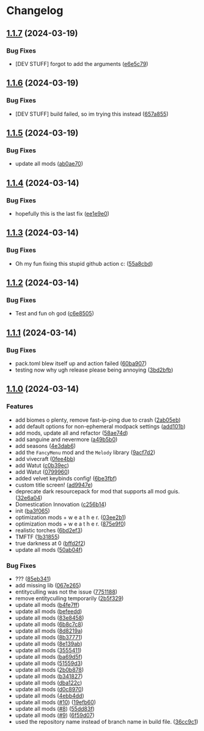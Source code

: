 # Changelog

## [1.1.7](https://github.com/lilysoftpaw/velvet/compare/v1.1.6...v1.1.7) (2024-03-19)


### Bug Fixes

* [DEV STUFF] forgot to add the arguments ([e6e5c79](https://github.com/lilysoftpaw/velvet/commit/e6e5c7912b7c3987070493e4fd9ebd6a297c2885))

## [1.1.6](https://github.com/lilysoftpaw/velvet/compare/v1.1.5...v1.1.6) (2024-03-19)


### Bug Fixes

* [DEV STUFF] build failed, so im trying this instead ([657a855](https://github.com/lilysoftpaw/velvet/commit/657a855c7200764203a52b2464fc16f6e2ece247))

## [1.1.5](https://github.com/lilysoftpaw/velvet/compare/v1.1.4...v1.1.5) (2024-03-19)


### Bug Fixes

* update all mods ([ab0ae70](https://github.com/lilysoftpaw/velvet/commit/ab0ae70bbbde866cd5c55581a8015dc0c72769fd))

## [1.1.4](https://github.com/lilysoftpaw/velvet/compare/v1.1.3...v1.1.4) (2024-03-14)


### Bug Fixes

* hopefully this is the last fix ([ee1e9e0](https://github.com/lilysoftpaw/velvet/commit/ee1e9e0d41e8f828109f0bb9dba871d084c2b0d4))

## [1.1.3](https://github.com/lilysoftpaw/velvet/compare/v1.1.2...v1.1.3) (2024-03-14)


### Bug Fixes

* Oh my fun fixing this stupid github action c: ([55a8cbd](https://github.com/lilysoftpaw/velvet/commit/55a8cbd29932ac6542efd14d3afedc664a20592c))

## [1.1.2](https://github.com/lilysoftpaw/velvet/compare/v1.1.1...v1.1.2) (2024-03-14)


### Bug Fixes

* Test and fun oh god ([c6e8505](https://github.com/lilysoftpaw/velvet/commit/c6e8505bf769085100e1c9f89acbd78f2a5163bd))

## [1.1.1](https://github.com/lilysoftpaw/velvet/compare/v1.1.0...v1.1.1) (2024-03-14)


### Bug Fixes

* pack.toml blew itself up and action failed ([60ba907](https://github.com/lilysoftpaw/velvet/commit/60ba9075e81690d34f0119e8cd1726bf4a5102c5))
* testing now why ugh release please being annoying ([3bd2bfb](https://github.com/lilysoftpaw/velvet/commit/3bd2bfb53729213740bf8056c44afe484138b8e0))

## [1.1.0](https://github.com/lilysoftpaw/velvet/compare/v1.0.0...v1.1.0) (2024-03-14)


### Features

* add biomes o plenty, remove fast-ip-ping due to crash ([2ab05eb](https://github.com/lilysoftpaw/velvet/commit/2ab05eb32421472cfa2efed34e4b1b790fe54cea))
* add default options for non-ephemeral modpack settings ([add101b](https://github.com/lilysoftpaw/velvet/commit/add101b8aecdcbbadde7fca572d56ad277e1cea6))
* add mods, update all and refactor ([58ae74d](https://github.com/lilysoftpaw/velvet/commit/58ae74da0fe09fa46fa8296c456b31926735b1f3))
* add sanguine and nevermore ([a49b5b0](https://github.com/lilysoftpaw/velvet/commit/a49b5b08429da1e181b6ddba4cf2ffda42686b84))
* add seasons ([4e3dab6](https://github.com/lilysoftpaw/velvet/commit/4e3dab608a7b504afb3af3a01fb41be8f03d3381))
* add the `FancyMenu` mod and the `Melody` library ([9acf7d2](https://github.com/lilysoftpaw/velvet/commit/9acf7d22e4e4ab697397935cf5b50db7569fa72d))
* add vivecraft ([0fee4bb](https://github.com/lilysoftpaw/velvet/commit/0fee4bbdee0e6a309b7f74b838cc818abf17f5bc))
* add Watut ([c0b39ec](https://github.com/lilysoftpaw/velvet/commit/c0b39ece81c372b829794f7268b8f0d07e4c20fd))
* add Watut ([0799960](https://github.com/lilysoftpaw/velvet/commit/07999605a146842684f3627260899ffe3957b9cf))
* added velvet keybinds config! ([6be3fbf](https://github.com/lilysoftpaw/velvet/commit/6be3fbf541ab26e2f2f96a9917b8672dec7539ca))
* custom title screen! ([ad9947e](https://github.com/lilysoftpaw/velvet/commit/ad9947e502c74b406a2c82c8612e62a1ad50d985))
* deprecate dark resourcepack for mod that supports all mod guis. ([32e6a04](https://github.com/lilysoftpaw/velvet/commit/32e6a04bde222bfb8a6ba7e312f553f1b6045a1c))
* Domestication Innovation ([c256b14](https://github.com/lilysoftpaw/velvet/commit/c256b141c582d611e382aeaf26c7fb5ac407b000))
* init ([ba3f065](https://github.com/lilysoftpaw/velvet/commit/ba3f06512a911ee91bfc5c44d7540562b66b0ba4))
* optimization mods + w e a t h e r. ([03ee2b1](https://github.com/lilysoftpaw/velvet/commit/03ee2b1916c1a4e805727262b41b628cf015fef8))
* optimization mods + w e a t h e r. ([875e9f0](https://github.com/lilysoftpaw/velvet/commit/875e9f033456616cf800533b975949aae50c2e02))
* realistic torches ([6bd2ef3](https://github.com/lilysoftpaw/velvet/commit/6bd2ef3dc7554ce35160bbe8ab91fb490f5c5dde))
* TMFTF ([1b31855](https://github.com/lilysoftpaw/velvet/commit/1b318555d9bc0d41e4456be971a949b337bae29a))
* true darkness at 0 ([bffd2f2](https://github.com/lilysoftpaw/velvet/commit/bffd2f259af29acee721360b15698db7f664ff74))
* update all mods ([50ab04f](https://github.com/lilysoftpaw/velvet/commit/50ab04f9da298aa854859dc8263a5ccf5ee0191e))


### Bug Fixes

* ??? ([85eb341](https://github.com/lilysoftpaw/velvet/commit/85eb3418ff58ef54d775ecb555f4ed97ca2575a8))
* add missing lib ([067e265](https://github.com/lilysoftpaw/velvet/commit/067e265e3358a47a058fe3527d7471905c21bd7f))
* entityculling was not the issue ([7751188](https://github.com/lilysoftpaw/velvet/commit/77511882db6ef559041191f687dc21e02ce621f6))
* remove entityculling temporarily ([2b5f329](https://github.com/lilysoftpaw/velvet/commit/2b5f329c87fe8489ecb0b337fdf88e30f77f31a9))
* update all mods ([b4fe7ff](https://github.com/lilysoftpaw/velvet/commit/b4fe7ff89352c65e7e6191fb1486e2563be93945))
* update all mods ([befeedd](https://github.com/lilysoftpaw/velvet/commit/befeedd20999fdcff65f22142cfafef8618be1d4))
* update all mods ([83e8458](https://github.com/lilysoftpaw/velvet/commit/83e8458068e4137116d607fb1618eb4a7c36138a))
* update all mods ([6b8c7c8](https://github.com/lilysoftpaw/velvet/commit/6b8c7c82d7298417da2381684d8288b2db6b403b))
* update all mods ([8d8219a](https://github.com/lilysoftpaw/velvet/commit/8d8219a9f240adbd7978896bbc99fdc2d3b91775))
* update all mods ([8b37771](https://github.com/lilysoftpaw/velvet/commit/8b37771baba7a0f6a918f2126084f9287e0c069d))
* update all mods ([8e139ab](https://github.com/lilysoftpaw/velvet/commit/8e139abc4540ad0e648c6f15f42874112af4850d))
* update all mods ([3555411](https://github.com/lilysoftpaw/velvet/commit/3555411415c3b6f702895d0dcdba38545a77eb3a))
* update all mods ([ba69d5f](https://github.com/lilysoftpaw/velvet/commit/ba69d5fcee7eeddd7899c67aa46bdb9dc8fa4786))
* update all mods ([51559d3](https://github.com/lilysoftpaw/velvet/commit/51559d3ad0cb13870b56663ee4c7cade03ca4aab))
* update all mods ([2b0b878](https://github.com/lilysoftpaw/velvet/commit/2b0b878fbc5d7059d985fe22da4e790a88090436))
* update all mods ([b341827](https://github.com/lilysoftpaw/velvet/commit/b3418276cd9fd2267ba977c6927e546338304981))
* update all mods ([dba122c](https://github.com/lilysoftpaw/velvet/commit/dba122c0d8996dc90a2eb84ccd8426d14917b427))
* update all mods ([d0c8970](https://github.com/lilysoftpaw/velvet/commit/d0c89700401906c5925bc36ff08523f7396c8fb4))
* update all mods ([4ebb4dd](https://github.com/lilysoftpaw/velvet/commit/4ebb4dd0a430dc3040f96af3be2481fefe845824))
* update all mods ([#10](https://github.com/lilysoftpaw/velvet/issues/10)) ([19efb60](https://github.com/lilysoftpaw/velvet/commit/19efb60bddc25582c26648a374eb9037a1a6d3da))
* update all mods ([#8](https://github.com/lilysoftpaw/velvet/issues/8)) ([55dd83f](https://github.com/lilysoftpaw/velvet/commit/55dd83fac2c6242248b1114c5e9bf363485b9db5))
* update all mods ([#9](https://github.com/lilysoftpaw/velvet/issues/9)) ([6f59d07](https://github.com/lilysoftpaw/velvet/commit/6f59d075b3c47294badb9fba0c13b107bb65d52a))
* used the repository name instead of branch name in build file. ([36cc9c1](https://github.com/lilysoftpaw/velvet/commit/36cc9c104e2be7837050a7451e65c78cd22995b4))
